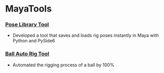 # MayaTools

### [Pose Library Tool](https://github.com/getmikyled/MayaTools/tree/main/Ball%20Auto%20Rig#ball-auto-rig-tool)
* Developed a tool that saves and loads rig poses instantly in Maya with Python and PySide6

### [Ball Auto Rig Tool](https://github.com/getmikyled/MayaTools/tree/main/Ball%20Auto%20Rig#ball-auto-rig-tool)
* Automated the rigging process of a ball by 100%
